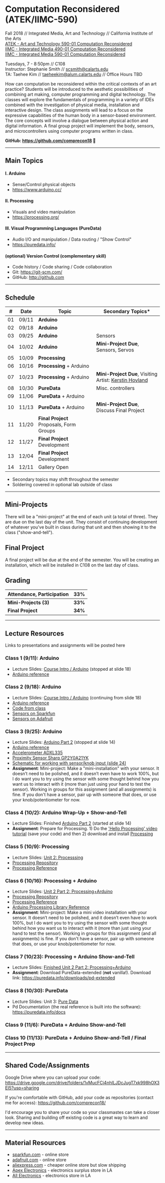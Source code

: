 # Computation Reconsidered (ATEK/IIMC-590)

Fall 2018 // Integrated Media, Art and Technology // California Institute of the Arts  
[ATEK - Art and Technology 590-01 Computation Reconsidered](https://catalog.calarts.edu/Lists/Sections/CustomDispForm.aspx?ID=150143&InitialTabId=Ribbon.Read)  
[IIMC - Integrated Media 490-01 Computation Reconsidered](https://catalog.calarts.edu/Lists/Sections/CustomDispForm.aspx?ID=151061&InitialTabId=Ribbon.Read)  
[IIMC - Integrated Media 590-01 Computation Reconsidered](https://catalog.calarts.edu/Lists/Sections/CustomDispForm.aspx?ID=151055&InitialTabId=Ribbon.Read)  


Tuesdays, 7 - 8:50pm // C108  
Instructor: Stephanie Smith // scsmith@calarts.edu  
TA: Taehee Kim // taeheekim@alum.calarts.edu // Office Hours TBD

How can computation be reconsidered within the critical contexts of an art practice? Students will be introduced to the aesthetic possibilities of combining art making, computer programming and digital technology. The classes will explore the fundamentals of programming in a variety of IDEs combined with the investigation of physical media, installation and interactive design. The class assignments will lead to a focus on the expressive capabilities of the human body in a sensor-based environment. The core concepts will involve a dialogue between physical action and digital information. A final group project will implement the body, sensors, and microcontrollers using computer programs written in class.

**GitHub: https://github.com/comprecon18 :eyes:**

----

## Main Topics

#### I. Arduino

- Sense/Control physical objects
- https://www.arduino.cc/  

#### II. Processing

- Visuals and video manipulation
- https://processing.org/  

#### III. Visual Programming Languages (PureData)

- Audio I/O and manipulation / Data routing / "Show Control"
- https://puredata.info/  

#### (optional) Version Control (complementary skill)

- Code history / Code sharing / Code collaboration
- Git: https://git-scm.com/  
- GitHub: http://github.com  

----

## Schedule

| #  | Date  | Topic                                    | Secondary Topics*   | 
| -- | ----- | ---------------------------------------- | ------------------ |
| 01 | 09/11 | **Arduino**          		                |         |
| 02 | 09/18 | **Arduino**                              |  |
| 03 | 09/25 | **Arduino**                              | Sensors |
| 04 | 10/02 | **Arduino**                            | **Mini-Project Due**, Sensors, Servos |
| 05 | 10/09 | **Processing**                           |  |
| 06 | 10/16 | **Processing** + Arduino                 |  |
| 07 | 10/23 | **Processing** + Arduino               | **Mini-Project Due**, Visiting Artist: [Kerstin Hovland](http://ecminteractive.com) |
| 08 | 10/30 | **PureData**                    | Misc. controllers |
| 09 | 11/06 | **PureData** + Arduino          |  |
| 10 | 11/13 | **PureData** + Arduino     | **Mini-Project Due**, Discuss Final Project |
| 11 | 11/20 | **Final Project** Proposals, Form Groups |  |
| 12 | 11/27 | **Final Project** Development            |  |
| 13 | 12/04 | **Final Project** Development            |  |
| 14 | 12/11 | Gallery Open                             |  |

  * Secondary topics may shift throughout the semester
  * Soldering covered in optional lab outside of class

----

## Mini-Projects

There will be a "mini-project" at the end of each unit (a total of three). They are due on the last day of the unit. They consist of continuing development of whatever you've built in class during that unit and then showing it to the class ("show-and-tell").

## Final Project

A final project will be due at the end of the semester. You will be creating an installation, which will be installed in C108 on the last day of class.

## Grading

| Attendance, Participation | **33%** |
| -- | -- |
| **Mini-Projects (3)** | **33%** |
| **Final Project** | **34%** |

----

## Lecture Resources
Links to presentations and assignments will be posted here

### Class 1 (9/11): Arduino
* Lecture Slides: [Course Intro / Arduino](https://docs.google.com/presentation/d/1ZBp3kiirazpMTfr-536Ml0Tax-VIAGf0cD2OBlOoSLw/edit?usp=sharing) (stopped at slide 18)
* [Arduino reference](https://www.arduino.cc/reference/en)

### Class 2 (9/18): Arduino
* Lecture Slides: [Course Intro / Arduino](https://docs.google.com/presentation/d/1ZBp3kiirazpMTfr-536Ml0Tax-VIAGf0cD2OBlOoSLw/edit?usp=sharing) (continuing from slide 18)
* [Arduino reference](https://www.arduino.cc/reference/en)
* [Code from class](https://github.com/comprecon18/arduino/blob/master/From%20Class/sketch_sep11b/sketch_sep11b.ino)
* [Sensors on Sparkfun](https://www.sparkfun.com/categories/23)
* [Sensors on Adafruit](https://www.adafruit.com/category/35)

### Class 3 (9/25): Arduino
* Lecture Slides: [Arduino Part 2](https://docs.google.com/presentation/d/15dRNI2-cNmRs3fnenOtdjsFizksT9WIKAjIdS3zoaps/edit?usp=sharing) (stopped at slide 14)
* [Arduino reference](https://www.arduino.cc/reference/en)
* [Accelerometer ADXL335](https://www.sparkfun.com/products/9269)
* [Proximity Sensor Sharp GP2Y0A21YK](https://www.sparkfun.com/products/242)
* [Schematic for working with sensor/knob input (slide 24)](https://docs.google.com/presentation/d/1ZBp3kiirazpMTfr-536Ml0Tax-VIAGf0cD2OBlOoSLw/edit#slide=id.g253af1f838_0_672)
* **Assignment**: Mini-project: Make a "mini-installation" with your sensor. It doesn’t need to be polished, and it doesn’t even have to work 100%, but I do want you to try using the sensor with some thought behind how you want us to interact with it (more than just using your hand to test the sensor). Working in groups for this assignment (and all assignments) is fine. If you don't have a sensor, pair up with someone that does, or use your knob/potentiometer for now.

### Class 4 (10/2): Arduino Wrap-Up + Show-and-Tell
* Lecture Slides: Finished [Arduino Part 2](https://docs.google.com/presentation/d/15dRNI2-cNmRs3fnenOtdjsFizksT9WIKAjIdS3zoaps/edit?usp=sharing) (started at slide 14)
* **Assignment**: Prepare for Processing. 1) Do the ['Hello Processing' video tutorial](http://hello.processing.org/) (save your code) and then 2) download and install [Processing](https://processing.org/download/)

### Class 5 (10/9): Processing
* Lecture Slides: [Unit 2: Processsing](https://docs.google.com/presentation/d/1ApX2NZf5iGxlZiSYHaU5O7kjycQNIG2AQ2F9YMPYE8A/edit?usp=sharing)
* [Processing Repository](https://github.com/comprecon18/processing) 
* [Processing Reference](https://processing.org/reference/)

### Class 6 (10/16): Processing + Arduino
* Lecture Slides: [Unit 2 Part 2: Processing+Arduino](https://docs.google.com/presentation/d/1UPvt_h7LjL9FHqU7X6P7jLMb67Fw_UNGMwNCTCn6TPc/edit?usp=sharing) 
* [Processing Repository](https://github.com/comprecon18/processing) 
* [Processing Reference](https://processing.org/reference/)
* [Arduino Processing Library Reference](https://playground.arduino.cc/Interfacing/Processing)
* **Assignment**: Mini-project: Make a mini video installation with your sensor. It doesn’t need to be polished, and it doesn’t even have to work 100%, but I do want you to try using the sensor with some thought behind how you want us to interact with it (more than just using your hand to test the sensor). Working in groups for this assignment (and all assignments) is fine. If you don't have a sensor, pair up with someone that does, or use your knob/potentiometer for now.

### Class 7 (10/23): Processing + Arduino Show-and-Tell
* Lecture Slides: [Finished Unit 2 Part 2: Processing+Arduino](https://docs.google.com/presentation/d/1UPvt_h7LjL9FHqU7X6P7jLMb67Fw_UNGMwNCTCn6TPc/edit?usp=sharing) 
* **Assignment**: Download PureData-extended (**not** vanilla!). Download link: https://puredata.info/downloads/pd-extended 

### Class 8 (10/30): PureData
* Lecture Slides: Unit 3: [Pure Data](https://docs.google.com/presentation/d/1H_NWMJManoGPuk1oNb2qErmkzGLEjg5hqQ88bnnOfF4/edit?usp=sharing)
* Pd Documentation (the real reference is built into the software): https://puredata.info/docs

### Class 9 (11/6): PureData + Arduino Show-and-Tell

### Class 10 (11/13): PureData + Arduino Show-and-Tell / Final Project Prep


----

## Shared Code/Assignments

Google Drive where you can upload your code:  
https://drive.google.com/drive/folders/1vMucFCi4nhILJDcJugT7xk998hOX3EI5?usp=sharing

If you're comfortable with GitHub, add your code as repositories (contact me for access):
https://github.com/comprecon18/

I'd encourage you to share your code so your classmastes can take a closer look. Sharing and building off existing code is a great way to learn and develop new ideas.

----

## Material Resources
- [sparkfun.com](http://sparkfun.com) - online store  
- [adafruit.com](http://adafruit.com) - online store  
- [aliexpress.com](http://aliexpress.com) - cheaper online store but slow shipping  
- [Apex Electronics](https://www.apexsurplus.com/) - electronics surplus store in LA  
- [All Electronics](https://www.allelectronics.com/) - electronics store in LA  
